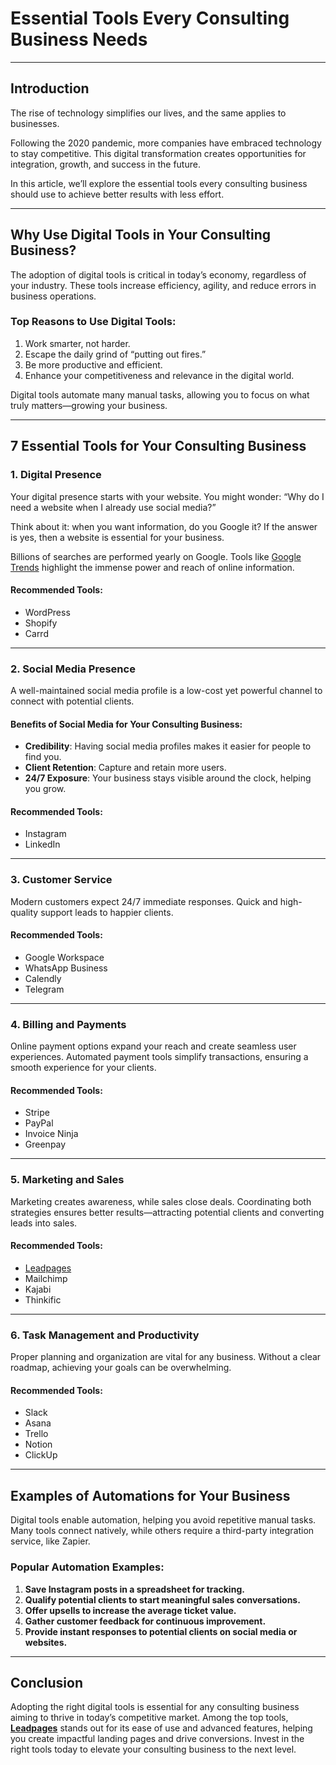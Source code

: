 # **Essential Tools Every Consulting Business Needs**

---

## **Introduction**

The rise of technology simplifies our lives, and the same applies to businesses.

Following the 2020 pandemic, more companies have embraced technology to stay competitive. This digital transformation creates opportunities for integration, growth, and success in the future.

In this article, we’ll explore the essential tools every consulting business should use to achieve better results with less effort.

---

## **Why Use Digital Tools in Your Consulting Business?**

The adoption of digital tools is critical in today’s economy, regardless of your industry. These tools increase efficiency, agility, and reduce errors in business operations.

### **Top Reasons to Use Digital Tools**:
1. Work smarter, not harder.
2. Escape the daily grind of “putting out fires.”
3. Be more productive and efficient.
4. Enhance your competitiveness and relevance in the digital world.

Digital tools automate many manual tasks, allowing you to focus on what truly matters—growing your business.

---

## **7 Essential Tools for Your Consulting Business**

### **1. Digital Presence**

Your digital presence starts with your website. You might wonder: “Why do I need a website when I already use social media?”

Think about it: when you want information, do you Google it? If the answer is yes, then a website is essential for your business.

Billions of searches are performed yearly on Google. Tools like [Google Trends](https://trends.google.com/trends/) highlight the immense power and reach of online information.

#### **Recommended Tools**:
- WordPress
- Shopify
- Carrd

---

### **2. Social Media Presence**

A well-maintained social media profile is a low-cost yet powerful channel to connect with potential clients.

#### **Benefits of Social Media for Your Consulting Business**:
- **Credibility**: Having social media profiles makes it easier for people to find you.
- **Client Retention**: Capture and retain more users.
- **24/7 Exposure**: Your business stays visible around the clock, helping you grow.

#### **Recommended Tools**:
- Instagram
- LinkedIn

---

### **3. Customer Service**

Modern customers expect 24/7 immediate responses. Quick and high-quality support leads to happier clients.

#### **Recommended Tools**:
- Google Workspace
- WhatsApp Business
- Calendly
- Telegram

---

### **4. Billing and Payments**

Online payment options expand your reach and create seamless user experiences. Automated payment tools simplify transactions, ensuring a smooth experience for your clients.

#### **Recommended Tools**:
- Stripe
- PayPal
- Invoice Ninja
- Greenpay

---

### **5. Marketing and Sales**

Marketing creates awareness, while sales close deals. Coordinating both strategies ensures better results—attracting potential clients and converting leads into sales.

#### **Recommended Tools**:
- [Leadpages](https://bit.ly/LEadPages)
- Mailchimp
- Kajabi
- Thinkific

---

### **6. Task Management and Productivity**

Proper planning and organization are vital for any business. Without a clear roadmap, achieving your goals can be overwhelming.

#### **Recommended Tools**:
- Slack
- Asana
- Trello
- Notion
- ClickUp

---

## **Examples of Automations for Your Business**

Digital tools enable automation, helping you avoid repetitive manual tasks. Many tools connect natively, while others require a third-party integration service, like Zapier.

### **Popular Automation Examples**:
1. **Save Instagram posts in a spreadsheet for tracking.**
2. **Qualify potential clients to start meaningful sales conversations.**
3. **Offer upsells to increase the average ticket value.**
4. **Gather customer feedback for continuous improvement.**
5. **Provide instant responses to potential clients on social media or websites.**

---

## **Conclusion**

Adopting the right digital tools is essential for any consulting business aiming to thrive in today’s competitive market. Among the top tools, **[Leadpages](https://bit.ly/LEadPages)** stands out for its ease of use and advanced features, helping you create impactful landing pages and drive conversions. Invest in the right tools today to elevate your consulting business to the next level.
